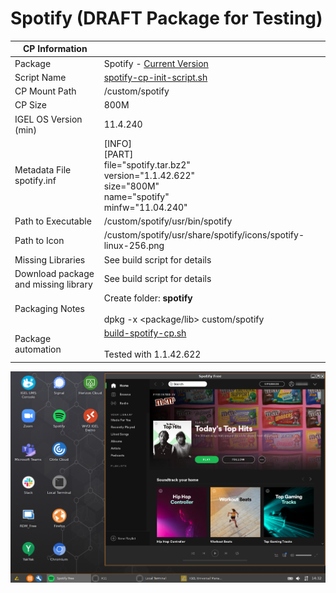 # Spotify (DRAFT Package for Testing)

|  CP Information |            |
|--------------------|------------|
| Package | Spotify - [Current Version](https://www.spotify.com/us/download/linux/) |
| Script Name | [spotify-cp-init-script.sh](spotify-cp-init-script.sh) |
| CP Mount Path | /custom/spotify |
| CP Size | 800M |
| IGEL OS Version (min) | 11.4.240 |
| Metadata File <br /> spotify.inf | [INFO] <br /> [PART] <br /> file="spotify.tar.bz2" <br /> version="1.1.42.622" <br /> size="800M" <br /> name="spotify" <br /> minfw="11.04.240" |
| Path to Executable | /custom/spotify/usr/bin/spotify |
| Path to Icon | /custom/spotify/usr/share/spotify/icons/spotify-linux-256.png |
| Missing Libraries | See build script for details |
| Download package and missing library | See build script for details |
| Packaging Notes | Create folder: **spotify** <br /><br /> dpkg -x <package/lib> custom/spotify |
| Package automation | [build-spotify-cp.sh](build-spotify-cp.sh) <br /><br /> Tested with 1.1.42.622 |

![Spotify](Spotify.png)
